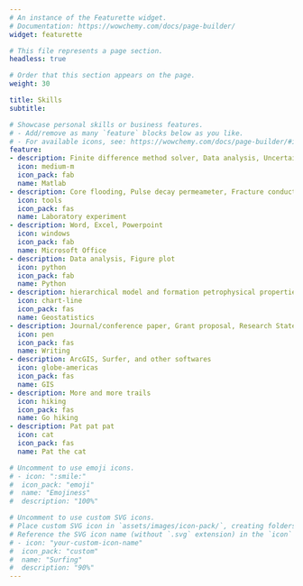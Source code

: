 ```yaml
---
# An instance of the Featurette widget.
# Documentation: https://wowchemy.com/docs/page-builder/
widget: featurette

# This file represents a page section.
headless: true

# Order that this section appears on the page.
weight: 30

title: Skills
subtitle:

# Showcase personal skills or business features.
# - Add/remove as many `feature` blocks below as you like.
# - For available icons, see: https://wowchemy.com/docs/page-builder/#icons
feature:
- description: Finite difference method solver, Data analysis, Uncertainty analysis, Figure plot 
  icon: medium-m
  icon_pack: fab
  name: Matlab
- description: Core flooding, Pulse decay permeameter, Fracture conductivity cell, CT scanning, Microfluidic  
  icon: tools
  icon_pack: fas
  name: Laboratory experiment
- description: Word, Excel, Powerpoint
  icon: windows
  icon_pack: fab
  name: Microsoft Office
- description: Data analysis, Figure plot
  icon: python
  icon_pack: fab
  name: Python
- description: hierarchical model and formation petrophysical properties
  icon: chart-line
  icon_pack: fas
  name: Geostatistics
- description: Journal/conference paper, Grant proposal, Research Statement, in Chinese and English
  icon: pen
  icon_pack: fas
  name: Writing
- description: ArcGIS, Surfer, and other softwares 
  icon: globe-americas
  icon_pack: fas
  name: GIS
- description: More and more trails
  icon: hiking
  icon_pack: fas
  name: Go hiking
- description: Pat pat pat
  icon: cat
  icon_pack: fas
  name: Pat the cat

# Uncomment to use emoji icons.
# - icon: ":smile:"
#  icon_pack: "emoji"
#  name: "Emojiness"
#  description: "100%"  

# Uncomment to use custom SVG icons.
# Place custom SVG icon in `assets/images/icon-pack/`, creating folders if necessary.
# Reference the SVG icon name (without `.svg` extension) in the `icon` field.
# - icon: "your-custom-icon-name"
#  icon_pack: "custom"
#  name: "Surfing"
#  description: "90%"
---
```

